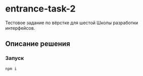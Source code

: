 # entrance-task-2
Тестовое задание по вёрстке для шестой Школы разработки интерфейсов.

## Описание решения

### Запуск
```npm i```
